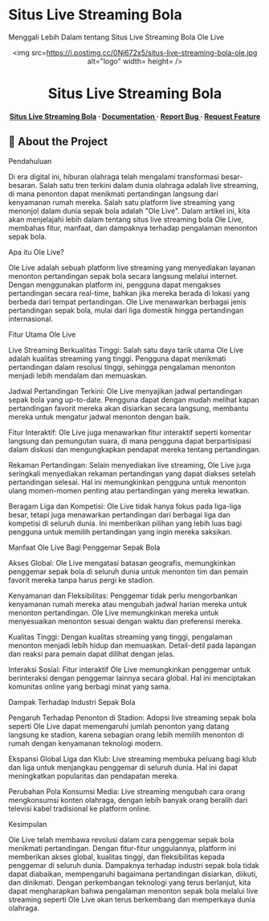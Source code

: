 # Situs Live Streaming Bola

Menggali Lebih Dalam tentang Situs Live Streaming Bola Ole Live
<div align='center'>

<img src=https://i.postimg.cc/0Nj672x5/situs-live-streaming-bola-ole.jpg alt="logo" width= height= />

<h1>Situs Live Streaming Bola</h1>
<h4> <a href=https://olesiaranbola.com/>Situs Live Streaming Bola</a> <span> · </span> <a href="https://github.com/Ole live/https://github.com/olelive/blob/master/README.md"> Documentation </a> <span> · </span> <a href="https://github.com/Ole live/https://github.com/olelive/issues"> Report Bug </a> <span> · </span> <a href="https://github.com/Ole live/https://github.com/olelive/issues"> Request Feature </a> </h4>


</div>

## :star2: About the Project



Pendahuluan

Di era digital ini, hiburan olahraga telah mengalami transformasi besar-besaran. Salah satu tren terkini dalam dunia olahraga adalah live streaming, di mana penonton dapat menikmati pertandingan langsung dari kenyamanan rumah mereka. Salah satu platform live streaming yang menonjol dalam dunia sepak bola adalah "Ole Live". Dalam artikel ini, kita akan menjelajahi lebih dalam tentang situs live streaming bola Ole Live, membahas fitur, manfaat, dan dampaknya terhadap pengalaman menonton sepak bola.

Apa itu Ole Live?

Ole Live adalah sebuah platform live streaming yang menyediakan layanan menonton pertandingan sepak bola secara langsung melalui internet. Dengan menggunakan platform ini, pengguna dapat mengakses pertandingan secara real-time, bahkan jika mereka berada di lokasi yang berbeda dari tempat pertandingan. Ole Live menawarkan berbagai jenis pertandingan sepak bola, mulai dari liga domestik hingga pertandingan internasional.

Fitur Utama Ole Live

Live Streaming Berkualitas Tinggi: Salah satu daya tarik utama Ole Live adalah kualitas streaming yang tinggi. Pengguna dapat menikmati pertandingan dalam resolusi tinggi, sehingga pengalaman menonton menjadi lebih mendalam dan memuaskan.

Jadwal Pertandingan Terkini: Ole Live menyajikan jadwal pertandingan sepak bola yang up-to-date. Pengguna dapat dengan mudah melihat kapan pertandingan favorit mereka akan disiarkan secara langsung, membantu mereka untuk mengatur jadwal menonton dengan baik.

Fitur Interaktif: Ole Live juga menawarkan fitur interaktif seperti komentar langsung dan pemungutan suara, di mana pengguna dapat berpartisipasi dalam diskusi dan mengungkapkan pendapat mereka tentang pertandingan.

Rekaman Pertandingan: Selain menyediakan live streaming, Ole Live juga seringkali menyediakan rekaman pertandingan yang dapat diakses setelah pertandingan selesai. Hal ini memungkinkan pengguna untuk menonton ulang momen-momen penting atau pertandingan yang mereka lewatkan.

Beragam Liga dan Kompetisi: Ole Live tidak hanya fokus pada liga-liga besar, tetapi juga menawarkan pertandingan dari berbagai liga dan kompetisi di seluruh dunia. Ini memberikan pilihan yang lebih luas bagi pengguna untuk memilih pertandingan yang ingin mereka saksikan.

Manfaat Ole Live Bagi Penggemar Sepak Bola

Akses Global: Ole Live mengatasi batasan geografis, memungkinkan penggemar sepak bola di seluruh dunia untuk menonton tim dan pemain favorit mereka tanpa harus pergi ke stadion.

Kenyamanan dan Fleksibilitas: Penggemar tidak perlu mengorbankan kenyamanan rumah mereka atau mengubah jadwal harian mereka untuk menonton pertandingan. Ole Live memungkinkan mereka untuk menyesuaikan menonton sesuai dengan waktu dan preferensi mereka.

Kualitas Tinggi: Dengan kualitas streaming yang tinggi, pengalaman menonton menjadi lebih hidup dan memuaskan. Detail-detil pada lapangan dan reaksi para pemain dapat dilihat dengan jelas.

Interaksi Sosial: Fitur interaktif Ole Live memungkinkan penggemar untuk berinteraksi dengan penggemar lainnya secara global. Hal ini menciptakan komunitas online yang berbagi minat yang sama.

Dampak Terhadap Industri Sepak Bola

Pengaruh Terhadap Penonton di Stadion: Adopsi live streaming sepak bola seperti Ole Live dapat memengaruhi jumlah penonton yang datang langsung ke stadion, karena sebagian orang lebih memilih menonton di rumah dengan kenyamanan teknologi modern.

Ekspansi Global Liga dan Klub: Live streaming membuka peluang bagi klub dan liga untuk menjangkau penggemar di seluruh dunia. Hal ini dapat meningkatkan popularitas dan pendapatan mereka.

Perubahan Pola Konsumsi Media: Live streaming mengubah cara orang mengkonsumsi konten olahraga, dengan lebih banyak orang beralih dari televisi kabel tradisional ke platform online.

Kesimpulan

Ole Live telah membawa revolusi dalam cara penggemar sepak bola menikmati pertandingan. Dengan fitur-fitur unggulannya, platform ini memberikan akses global, kualitas tinggi, dan fleksibilitas kepada penggemar di seluruh dunia. Dampaknya terhadap industri sepak bola tidak dapat diabaikan, mempengaruhi bagaimana pertandingan disiarkan, diikuti, dan dinikmati. Dengan perkembangan teknologi yang terus berlanjut, kita dapat mengharapkan bahwa pengalaman menonton sepak bola melalui live streaming seperti Ole Live akan terus berkembang dan memperkaya dunia olahraga.
